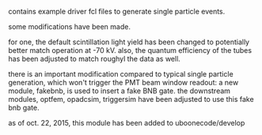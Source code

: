 contains example driver fcl files to generate single particle events.

some modifications have been made. 

for one, the default scintillation light yield has been changed to potentially better match operation at -70 kV.
also, the quantum efficiency of the tubes has been adjusted to match roughyl the data as well.

there is an important modification compared to typical single particle generation, which won't trigger the PMT beam window readout:
a new module, fakebnb, is used to insert a fake BNB gate.  the downstream modules, optfem, opadcsim, triggersim have been adjusted to use this fake bnb gate.

as of oct. 22, 2015, this module has been added to uboonecode/develop